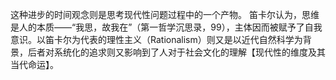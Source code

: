 这种进步的时间观念则是思考现代性问题过程中的一个产物。
笛卡尔认为，思维是人的本质——“我思，故我在”（第一哲学沉思录，99），主体因而被赋予了自我意识。以笛卡尔为代表的理性主义（Rationalism）则又是以近代自然科学为背景，后者对系统化的追求则又影响到了人对于社会文化的理解【现代性的维度及其当代命运】。
